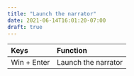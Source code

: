 ```yaml
---
title: "Launch the narrator"
date: 2021-06-14T16:01:20-07:00
draft: true
---
```


| Keys                       | Function                                               |
|:---------------------------|:-------------------------------------------------------| 
| Win + Enter 	             | Launch the narrator                                    |
